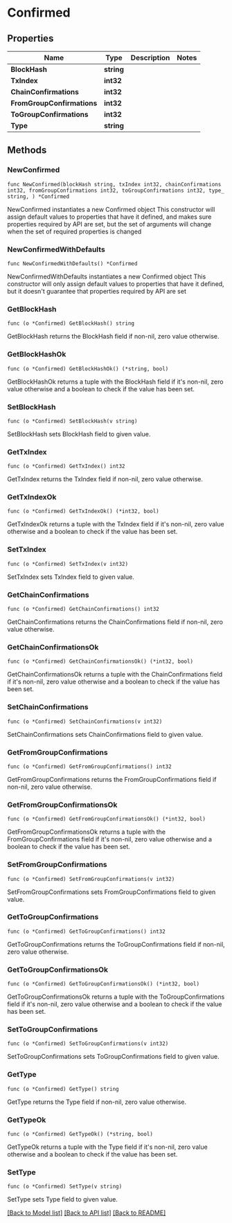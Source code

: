 # Confirmed

## Properties

Name | Type | Description | Notes
------------ | ------------- | ------------- | -------------
**BlockHash** | **string** |  | 
**TxIndex** | **int32** |  | 
**ChainConfirmations** | **int32** |  | 
**FromGroupConfirmations** | **int32** |  | 
**ToGroupConfirmations** | **int32** |  | 
**Type** | **string** |  | 

## Methods

### NewConfirmed

`func NewConfirmed(blockHash string, txIndex int32, chainConfirmations int32, fromGroupConfirmations int32, toGroupConfirmations int32, type_ string, ) *Confirmed`

NewConfirmed instantiates a new Confirmed object
This constructor will assign default values to properties that have it defined,
and makes sure properties required by API are set, but the set of arguments
will change when the set of required properties is changed

### NewConfirmedWithDefaults

`func NewConfirmedWithDefaults() *Confirmed`

NewConfirmedWithDefaults instantiates a new Confirmed object
This constructor will only assign default values to properties that have it defined,
but it doesn't guarantee that properties required by API are set

### GetBlockHash

`func (o *Confirmed) GetBlockHash() string`

GetBlockHash returns the BlockHash field if non-nil, zero value otherwise.

### GetBlockHashOk

`func (o *Confirmed) GetBlockHashOk() (*string, bool)`

GetBlockHashOk returns a tuple with the BlockHash field if it's non-nil, zero value otherwise
and a boolean to check if the value has been set.

### SetBlockHash

`func (o *Confirmed) SetBlockHash(v string)`

SetBlockHash sets BlockHash field to given value.


### GetTxIndex

`func (o *Confirmed) GetTxIndex() int32`

GetTxIndex returns the TxIndex field if non-nil, zero value otherwise.

### GetTxIndexOk

`func (o *Confirmed) GetTxIndexOk() (*int32, bool)`

GetTxIndexOk returns a tuple with the TxIndex field if it's non-nil, zero value otherwise
and a boolean to check if the value has been set.

### SetTxIndex

`func (o *Confirmed) SetTxIndex(v int32)`

SetTxIndex sets TxIndex field to given value.


### GetChainConfirmations

`func (o *Confirmed) GetChainConfirmations() int32`

GetChainConfirmations returns the ChainConfirmations field if non-nil, zero value otherwise.

### GetChainConfirmationsOk

`func (o *Confirmed) GetChainConfirmationsOk() (*int32, bool)`

GetChainConfirmationsOk returns a tuple with the ChainConfirmations field if it's non-nil, zero value otherwise
and a boolean to check if the value has been set.

### SetChainConfirmations

`func (o *Confirmed) SetChainConfirmations(v int32)`

SetChainConfirmations sets ChainConfirmations field to given value.


### GetFromGroupConfirmations

`func (o *Confirmed) GetFromGroupConfirmations() int32`

GetFromGroupConfirmations returns the FromGroupConfirmations field if non-nil, zero value otherwise.

### GetFromGroupConfirmationsOk

`func (o *Confirmed) GetFromGroupConfirmationsOk() (*int32, bool)`

GetFromGroupConfirmationsOk returns a tuple with the FromGroupConfirmations field if it's non-nil, zero value otherwise
and a boolean to check if the value has been set.

### SetFromGroupConfirmations

`func (o *Confirmed) SetFromGroupConfirmations(v int32)`

SetFromGroupConfirmations sets FromGroupConfirmations field to given value.


### GetToGroupConfirmations

`func (o *Confirmed) GetToGroupConfirmations() int32`

GetToGroupConfirmations returns the ToGroupConfirmations field if non-nil, zero value otherwise.

### GetToGroupConfirmationsOk

`func (o *Confirmed) GetToGroupConfirmationsOk() (*int32, bool)`

GetToGroupConfirmationsOk returns a tuple with the ToGroupConfirmations field if it's non-nil, zero value otherwise
and a boolean to check if the value has been set.

### SetToGroupConfirmations

`func (o *Confirmed) SetToGroupConfirmations(v int32)`

SetToGroupConfirmations sets ToGroupConfirmations field to given value.


### GetType

`func (o *Confirmed) GetType() string`

GetType returns the Type field if non-nil, zero value otherwise.

### GetTypeOk

`func (o *Confirmed) GetTypeOk() (*string, bool)`

GetTypeOk returns a tuple with the Type field if it's non-nil, zero value otherwise
and a boolean to check if the value has been set.

### SetType

`func (o *Confirmed) SetType(v string)`

SetType sets Type field to given value.



[[Back to Model list]](../README.md#documentation-for-models) [[Back to API list]](../README.md#documentation-for-api-endpoints) [[Back to README]](../README.md)


